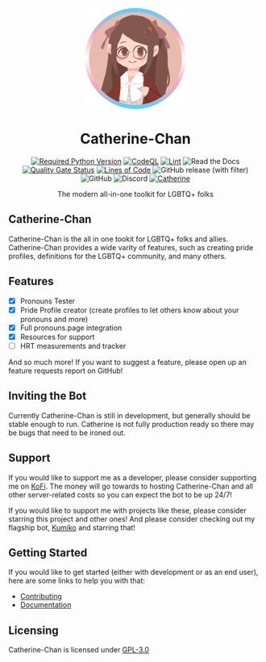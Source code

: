 <div align=center>

![Logo](./assets/pride_smaller.png)

# Catherine-Chan

[![Required Python Version](https://img.shields.io/badge/Python-3.8%20|%203.9%20|%203.10%20|%203.11-blue?logo=python&logoColor=white)](https://github.com/No767/Catherine-Chan/blob/main/pyproject.toml) [![CodeQL](https://github.com/No767/Catherine-Chan/actions/workflows/codeql.yml/badge.svg)](https://github.com/No767/Catherine-Chan/actions/workflows/codeql.yml) [![Lint](https://github.com/No767/Catherine-Chan/actions/workflows/lint.yml/badge.svg)](https://github.com/No767/Catherine-Chan/actions/workflows/lint.yml) ![Read the Docs](https://img.shields.io/readthedocs/catherine-chan?label=Docs&logo=readthedocs&logoColor=white) [![Quality Gate Status](https://sonarcloud.io/api/project_badges/measure?project=No767_Catherine-Chan&metric=alert_status)](https://sonarcloud.io/summary/new_code?id=No767_Catherine-Chan) [![Lines of Code](https://sonarcloud.io/api/project_badges/measure?project=No767_Catherine-Chan&metric=ncloc)](https://sonarcloud.io/summary/new_code?id=No767_Catherine-Chan) ![GitHub release (with filter)](https://img.shields.io/github/v/release/No767/Catherine-Chan?logo=github&label=Release) ![GitHub](https://img.shields.io/github/license/No767/Catherine-Chan?logo=github&logoColor=white&label=License) ![Discord](https://img.shields.io/discord/1145456894153076846?logo=discord&logoColor=white&label=Discord&color=%235865F2) [![Catherine](https://img.shields.io/badge/Catherine-Kano%20(穫野)-pink)]()

The modern all-in-one toolkit for LGBTQ+ folks

<div align=left>

## Catherine-Chan

Catherine-Chan is the all in one tookit for LGBTQ+ folks and allies. Catherine-Chan provides a wide varity of features, such as creating pride profiles, definitions for the LGBTQ+ community, and many others. 

## Features

- [x] Pronouns Tester
- [x] Pride Profile creator (create profiles to let others know about your pronouns and more)
- [x] Full pronouns.page integration
- [x] Resources for support
- [ ] HRT measurements and tracker

And so much more! If you want to suggest a feature, please open up an feature requests report on GitHub!

## Inviting the Bot

Currently Catherine-Chan is still in development, but generally should be stable enough to run. Catherine is not fully production ready so there may be bugs that need to be ironed out.

## Support

If you would like to support me as a developer, please consider supporting me on [KoFi](https://ko-fi.com/no767). The money will go towards to hosting Catherine-Chan and all other server-related costs so you can expect the bot to be up 24/7!

If you would like to support me with projects like these, please consider starring this project and other ones! And please consider checking out my flagship bot, [Kumiko](https://github.com/No767/Kumiko) and starring that!

## Getting Started

If you would like to get started (either with development or as an end user), here are some links to help you with that:

- [Contributing](./CONTRIBUTING.md)
- [Documentation](https://catherine-chan.readthedocs.io)

## Licensing

Catherine-Chan is licensed under [GPL-3.0](./LICENSE)
